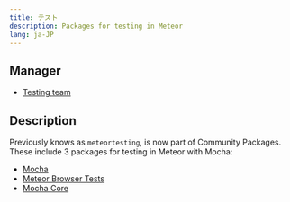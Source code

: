 ```yaml
---
title: テスト
description: Packages for testing in Meteor
lang: ja-JP
---
```


## Manager
* [Testing team](https://github.com/orgs/Meteor-Community-Packages/teams/testing)

## Description
Previously knows as `meteortesting`, is now part of Community Packages. These include 3 packages for testing in Meteor with Mocha:

* [Mocha](https://github.com/Meteor-Community-Packages/meteor-mocha)
* [Meteor Browser Tests](https://github.com/Meteor-Community-Packages/meteor-browser-tests)
* [Mocha Core](https://github.com/Meteor-Community-Packages/meteor-mocha-core)
